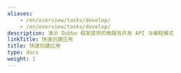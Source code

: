 ```yaml
---
aliases:
    - /en/overview/tasks/develop/
    - /en/overview/tasks/develop/
description: 演示 Dubbo 框架提供的微服务开发 API 与编程模式
linkTitle: 快速创建应用
title: 快速创建应用
type: docs
weight: 1
---
```

